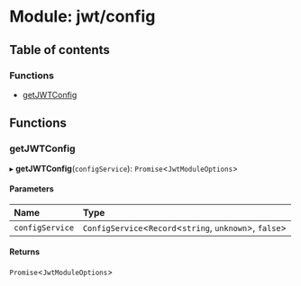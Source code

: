 # Module: jwt/config

## Table of contents

### Functions

- [getJWTConfig](jwt_config.md#getjwtconfig)

## Functions

### getJWTConfig

▸ **getJWTConfig**(`configService`): `Promise`<`JwtModuleOptions`\>

#### Parameters

| Name | Type |
| :------ | :------ |
| `configService` | `ConfigService`<`Record`<`string`, `unknown`\>, ``false``\> |

#### Returns

`Promise`<`JwtModuleOptions`\>
